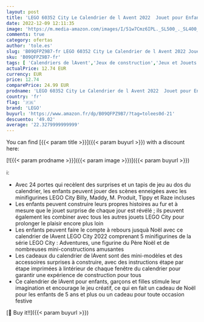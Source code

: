 ```yaml
---
layout: post
title: 'LEGO 60352 City Le Calendrier de l Avent 2022  Jouet pour Enfants de 5 Ans et Plus  Tapis de Jeu  Minifigurine Père Noël  Série TV City Adventures'
date: 2022-12-09 12:11:35
image: 'https://m.media-amazon.com/images/I/51w7Cmz6IPL._SL500_._SL400_.jpg'
comments: true
category: ofertas
author: 'tole.es'
slug: 'B09QFPZ9B7-fr LEGO 60352 City Le Calendrier de l Avent 2022 Jouet pour...'
sku: 'B09QFPZ9B7-fr'
tags: [ 'Calendriers de lAvent','Jeux de construction','Jeux et Jouets','Jeux et jouets','Sets de jeux de construction','lego','🇫🇷', ]
actualPrice: 12.74 EUR
currency: EUR
price: 12.74
comparePrice: 24.99 EUR
prodname: 'LEGO 60352 City Le Calendrier de l Avent 2022  Jouet pour Enfants de 5 Ans et Plus  Tapis de Jeu  Minifigurine Père Noël  Série TV City Adventures'
country: 'fr'
flag: '🇫🇷'
brand: 'LEGO'
buyurl: 'https://www.amazon.fr/dp/B09QFPZ9B7/?tag=tolees0d-21'
descuento: '49.02'
average: '22.3279999999999'
---
```


You can find [{{< param title >}}]({{< param buyurl >}}) with a discount here:

[![{{< param prodname >}}]({{< param image >}})]({{< param buyurl >}})

ℹ️:

- Avec 24 portes qui recèlent des surprises et un tapis de jeu au dos du calendrier, les enfants peuvent jouer des scènes enneigées avec les minifigurines LEGO City Billy, Maddy, M. Produit, Tippy et Raze incluses
- Les enfants peuvent construire leurs propres histoires au fur et à mesure que le jouet surprise de chaque jour est révélé ; ils peuvent également les combiner avec tous les autres jouets LEGO City pour prolonger le plaisir encore plus loin
- Les enfants peuvent faire le compte à rebours jusquà Noël avec ce calendrier de lAvent LEGO City 2022 comprenant 5 minifigurines de la série LEGO City : Adventures, une figurine du Père Noël et de nombreuses mini-constructions amusantes
- Les cadeaux du calendrier de lAvent sont des mini-modèles et des accessoires surprises à construire, avec des instructions étape par étape imprimées à lintérieur de chaque fenêtre du calendrier pour garantir une expérience de construction pour tous
- Ce calendrier de lAvent pour enfants, garçons et filles stimule leur imagination et encourage le jeu créatif, ce qui en fait un cadeau de Noël pour les enfants de 5 ans et plus ou un cadeau pour toute occasion festive

[🛒 Buy it!!]({{< param buyurl >}})
